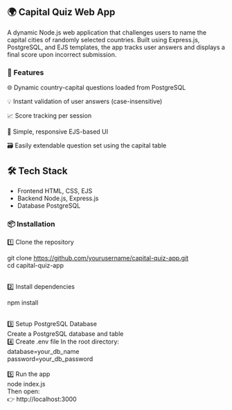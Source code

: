 ## 🌍 Capital Quiz Web App
A dynamic Node.js web application that challenges users to name the capital cities of randomly selected countries. Built using Express.js, PostgreSQL, and EJS templates, the app tracks user answers and displays a final score upon incorrect submission.

### 🔧 Features
🌐 Dynamic country-capital questions loaded from PostgreSQL <br>

💡 Instant validation of user answers (case-insensitive)<br>

📈 Score tracking per session<br>

🎨 Simple, responsive EJS-based UI<br>

🗃️ Easily extendable question set using the capital table<br>

## 🛠️ Tech Stack


- Frontend	HTML, CSS, EJS<br>
- Backend	Node.js, Express.js<br>
- Database	PostgreSQL<br>


### 📦 Installation

1️⃣ Clone the repository

git clone https://github.com/yourusername/capital-quiz-app.git <br>
cd capital-quiz-app

<br>
2️⃣ Install dependencies

npm install

<br>
3️⃣ Setup PostgreSQL Database <br>
Create a PostgreSQL database and table

<br>
4️⃣ Create .env file
In the root directory:
<br>
database=your_db_name<br>
password=your_db_password<br>
<br>
5️⃣ Run the app
<br>
node index.js<br>
Then open:<br> 
👉 http://localhost:3000


